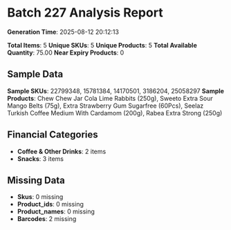 # Batch 227 Analysis Report

**Generation Time**: 2025-08-12 20:12:13

**Total Items**: 5
**Unique SKUs**: 5
**Unique Products**: 5
**Total Available Quantity**: 75.00
**Near Expiry Products**: 0

## Sample Data
**Sample SKUs**: 22799348, 15781384, 14170501, 3186204, 25058297
**Sample Products**: Chew Chew Jar Cola Lime Rabbits (250g), Sweeto Extra Sour Mango Belts (75g), Extra Strawberry Gum Sugarfree (60Pcs), Seelaz Turkish Coffee Medium With Cardamom (200g), Rabea Extra Strong (250g)

## Financial Categories
- **Coffee & Other Drinks**: 2 items
- **Snacks**: 3 items

## Missing Data
- **Skus**: 0 missing
- **Product_ids**: 0 missing
- **Product_names**: 0 missing
- **Barcodes**: 2 missing

